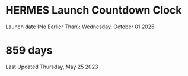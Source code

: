 # HERMES Launch Countdown Clock

Launch date (No Earlier Than): Wednesday, October 01 2025
# 859 days

Last Updated Thursday, May 25 2023